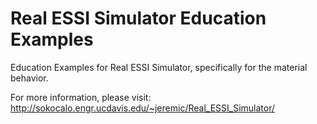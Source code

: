 # Real ESSI Simulator Education Examples

Education Examples for Real ESSI Simulator, specifically for the material behavior.

For more information, please visit:
http://sokocalo.engr.ucdavis.edu/~jeremic/Real_ESSI_Simulator/

